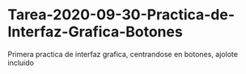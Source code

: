 # Tarea-2020-09-30-Practica-de-Interfaz-Grafica-Botones

Primera practica de interfaz grafica, centrandose en botones, ajolote incluido
